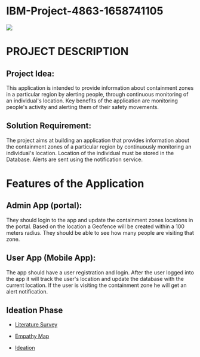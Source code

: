 # IBM-Project-4863-1658741105
<img src="https://github.com/Vikneysh/Vikneysh-Assets/blob/main/PRIEE/PRIEE.png">

# PROJECT DESCRIPTION
## Project Idea:
This application is intended to provide information about containment zones in a particular region by alerting people, through continuous monitoring of an individual's location.  Key benefits of the application are monitoring people's activity and alerting them of their safety movements.
 
## Solution Requirement:
The project aims at building an application that provides information about the containment zones of a particular region by continuously monitoring an individual's location. Location of the individual must be stored in the Database. Alerts are sent using the notification service. 
 
# Features of the Application
 
## Admin App (portal):
They should login to the app and update the containment zones locations in the portal.  Based on the location a Geofence will be created within a 100 meters radius.  They should be able to see how many people are visiting that zone.
 
## User App (Mobile App):
The app should have a user registration and login.  After the user logged into the app it will  track the user's location and update the database with the current location.  If the user is visiting the containment zone he will get an alert notification.

## Ideation Phase
* [Literature Survey](https://github.com/Vikneysh/IBM-Project-4863-1658741105/blob/main/Ideation%20Phase/Literature%20Survey/Containment%20Zone%20Alerting%20Application%20-%20Literature%20Survey.pdf)

* [Empathy Map](https://github.com/Vikneysh/IBM-Project-4863-1658741105/blob/main/Ideation%20Phase/Empathy%20Map/Containment%20Zone%20Alerting%20Application%20-%20Empathy%20Map.pdf)

* [Ideation](https://github.com/Vikneysh/IBM-Project-4863-1658741105/blob/main/Ideation%20Phase/Ideation/Containment%20Zone%20Alerting%20Application%20-%20Ideation.pdf)


 
